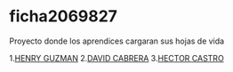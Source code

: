 # ficha2069827
Proyecto donde los aprendices cargaran sus hojas de vida

1.[HENRY GUZMAN](henry.md)
2.[DAVID CABRERA](david.md)
3.[HECTOR CASTRO](hector.md)
